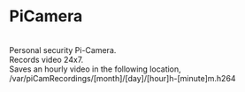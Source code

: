 # PiCamera #
<br />
Personal security Pi-Camera.<br />
Records video 24x7.<br />
Saves an hourly video in the following location, /var/piCamRecordings/[month]/[day]/[hour]h-[minute]m.h264



